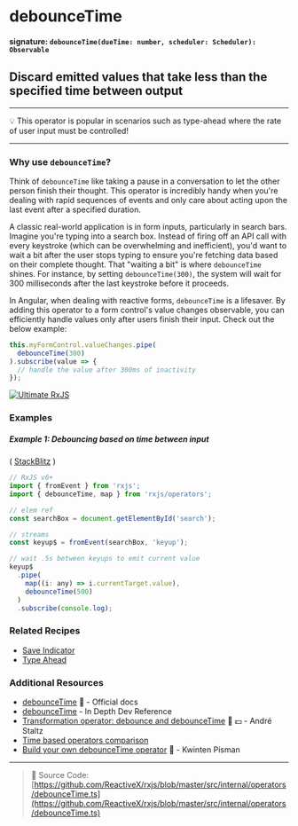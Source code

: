 # debounceTime

#### signature: `debounceTime(dueTime: number, scheduler: Scheduler): Observable`

## Discard emitted values that take less than the specified time between output

---

💡 This operator is popular in scenarios such as type-ahead where the rate of
user input must be controlled!

---

### Why use `debounceTime`?

Think of `debounceTime` like taking a pause in a conversation to let the other person finish their thought. This operator is incredibly handy when you're dealing with rapid sequences of events and only care about acting upon the last event after a specified duration.

A classic real-world application is in form inputs, particularly in search bars. Imagine you're typing into a search box. Instead of firing off an API call with every keystroke (which can be overwhelming and inefficient), you'd want to wait a bit after the user stops typing to ensure you're fetching data based on their complete thought. That "waiting a bit" is where `debounceTime` shines. For instance, by setting `debounceTime(300)`, the system will wait for 300 milliseconds after the last keystroke before it proceeds.

In Angular, when dealing with reactive forms, `debounceTime` is a lifesaver. By adding this operator to a form control's value changes observable, you can efficiently handle values only after users finish their input. Check out the below example:
```typescript
this.myFormControl.valueChanges.pipe(
  debounceTime(300)
).subscribe(value => {
  // handle the value after 300ms of inactivity
});
```


[![Ultimate RxJS](https://ultimatecourses.com/static/banners/banner-rxjs.svg 'Ultimate RxJS')](https://ultimatecourses.com/courses/rxjs?ref=4)

### Examples

##### Example 1: Debouncing based on time between input

(
[StackBlitz](https://stackblitz.com/edit/typescript-adheqt?file=index.ts&devtoolsheight=50)
)

```js
// RxJS v6+
import { fromEvent } from 'rxjs';
import { debounceTime, map } from 'rxjs/operators';

// elem ref
const searchBox = document.getElementById('search');

// streams
const keyup$ = fromEvent(searchBox, 'keyup');

// wait .5s between keyups to emit current value
keyup$
  .pipe(
    map((i: any) => i.currentTarget.value),
    debounceTime(500)
  )
  .subscribe(console.log);
```

### Related Recipes

- [Save Indicator](../../recipes/save-indicator.md)
- [Type Ahead](../../recipes/type-ahead.md)

### Additional Resources

- [debounceTime](https://rxjs.dev/api/operators/debounceTime) 📰 - Official docs
- [debounceTime](https://indepth.dev/reference/rxjs/operators/debounce-time) - In Depth Dev Reference
- [Transformation operator: debounce and debounceTime](https://egghead.io/lessons/rxjs-transformation-operators-debounce-and-debouncetime?course=rxjs-beyond-the-basics-operators-in-depth)
  🎥 💵 - André Staltz
- [Time based operators comparison](../../concepts/time-based-operators-comparison.md)
- [Build your own debounceTime operator](https://blog.strongbrew.io/build-the-operators-from-rxjs-from-scratch/?lectureId=debounceTime#app)
  🎥 - Kwinten Pisman

---

> 📁 Source Code:
> [https://github.com/ReactiveX/rxjs/blob/master/src/internal/operators/debounceTime.ts](https://github.com/ReactiveX/rxjs/blob/master/src/internal/operators/debounceTime.ts)
